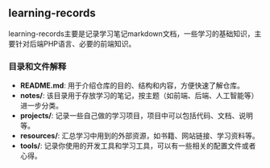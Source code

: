 ## learning-records

learning-records主要是记录学习笔记markdown文档，一些学习的基础知识，主要针对后端PHP语言、必要的前端知识。

### 目录和文件解释

- **README.md**: 用于介绍仓库的目的、结构和内容，方便快速了解仓库。
- **notes/**: 该目录用于存放学习的笔记，按主题（如前端、后端、人工智能等）进一步分类。
- **projects/**: 记录一些自己做的学习项目，项目中可以包括代码、文档、说明等。
- **resources/**: 汇总学习中用到的外部资源，如书籍、网站链接、学习资料等。
- **tools/**: 记录你使用的开发工具和学习工具，可以有一些相关的配置文件或者心得。



